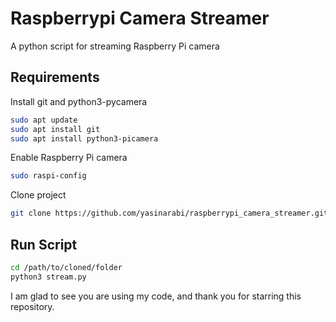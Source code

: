 # Raspberrypi Camera Streamer
A python script for streaming Raspberry Pi camera

## Requirements

Install git and python3-pycamera

```bash
sudo apt update
sudo apt install git
sudo apt install python3-picamera
```

Enable Raspberry Pi camera

```bash
sudo raspi-config
```

Clone project

```bash
git clone https://github.com/yasinarabi/raspberrypi_camera_streamer.git
```

## Run Script

```bash
cd /path/to/cloned/folder
python3 stream.py
```

I am glad to see you are using my code, and thank you for starring this repository.
